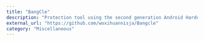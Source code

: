 ```yaml
---
title: "BangCle"
description: "Protection tool using the second generation Android Hardening Protection, loading the encrypted DEX file from memory dynamically."
external_url: "https://github.com/woxihuannisja/Bangcle"
category: "Miscellaneous"
---
```

